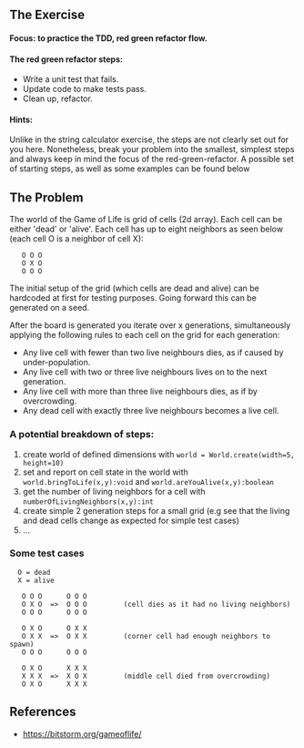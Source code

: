 ## The Exercise
#### Focus: to practice the TDD, red green refactor flow.

#### The red green refactor steps:
* Write a unit test that fails.
* Update code to make tests pass.
* Clean up, refactor.

#### Hints:
Unlike in the string calculator exercise, the steps are not clearly set out for you here. Nonetheless, break your problem into the smallest, simplest steps and always keep in mind the focus of the red-green-refactor. A possible set of starting steps, as well as some examples can be found below

## The Problem
The world of the Game of Life is grid of cells (2d array). Each cell can be either 'dead' or 'alive'. Each cell has up to eight neighbors as seen below (each cell O is a neighbor of cell X):  
	
~~~~
   O O O
   O X O
   O O O
~~~~

The initial setup of the grid (which cells are dead and alive) can be hardcoded at first for testing purposes. Going forward this can be generated on a seed.

After the board is generated you iterate over x generations, simultaneously applying the following rules to each cell on the grid for each generation:

 * Any live cell with fewer than two live neighbours dies, as if caused by under-population.
 * Any live cell with two or three live neighbours lives on to the next generation.
 * Any live cell with more than three live neighbours dies, as if by overcrowding.
 * Any dead cell with exactly three live neighbours becomes a live cell.

### A potential breakdown of steps:
1. create world of defined dimensions with `world = World.create(width=5, height=10)`
2. set and report on cell state in the world with `world.bringToLife(x,y):void` and `world.areYouAlive(x,y):boolean`
3. get the number of living neighbors for a cell with `numberOfLivingNeighbors(x,y):int`
4. create simple 2 generation steps for a small grid (e.g see that the living and dead cells change as expected for simple test cases)
5. ... 

### Some test cases
~~~~
  O = dead
  X = alive
 
   O O O      O O O
   O X O  =>  O O O         (cell dies as it had no living neighbors)
   O O O      O O O

   O X O      O X X
   O X X  =>  O X X         (corner cell had enough neighbors to spawn)
   O O O      O O O

   O X O      X X X
   X X X  =>  X O X         (middle cell died from overcrowding)
   O X O      X X X
~~~~

## References
 * https://bitstorm.org/gameoflife/

